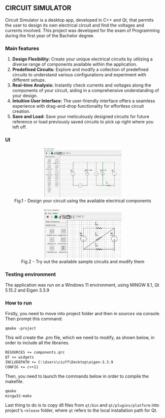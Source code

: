 ## CIRCUIT SIMULATOR
Circuit Simulator is a desktop app, developed in C++ and Qt, that permits the user to design 
its own electrical circuit and find the voltages and currents involved. This project was developed for the exam of Programming during the first year of the Bachelor degree.

### Main features
<ol>
    <li><strong>Design Flexibility:</strong> Create your unique electrical circuits by utilizing a diverse range of components available within the application.</li>
    <li><strong>Predefined Circuits:</strong> Explore and modify a collection of predefined circuits to understand various configurations and experiment with different setups.</li>
    <li><strong>Real-time Analysis:</strong> Instantly check currents and voltages along the components of your circuit, aiding in a comprehensive understanding of your design.</li>
    <li><strong>Intuitive User Interface:</strong> The user-friendly interface offers a seamless experience with drag-and-drop functionality for effortless circuit creation.</li>
    <li><strong>Save and Load:</strong> Save your meticulously designed circuits for future reference or load previously saved circuits to pick up right where you left off.</li>
</ol>


### UI
<div align="center">
    <img src="assets/ex_1.jpeg" width=50% alt="Ui_1"/>
    <figcaption>Fig.1 - Design your circuit using the available electrical components</figcaption>
</div>
<br />
<div align="center">
    <img src="assets/ex_2.jpeg" width=50% alt="Ui_2"/>
    <figcaption>Fig.2 - Try out the available sample circuits and modify them</figcaption>
</div>

### Testing environment
The application was run on a Windows 11 environment, using MINGW 8.1, Qt 5.15.2 and Eigen 3.3.9

### How to run
Firstly, you need to move into project folder and then in <i>sources</i> via console. Then prompt this command: 
```
qmake -project
```
This will create the .pro file, which we need to modify, as shown below, in order to include all the libraries. 
```
RESOURCES += components.qrc                                           
QT += widgets                                                        
INCLUDEPATH += C:\Users\ciuff\Desktop\eigen-3.3.9                       
CONFIG += c++11  
```
Then, you need to launch the commands below in order to compile the makefile.
```
qmake
mingw32-make
```
Last thing to do is to copy dll files from `qt/bin` and `qt/plugins/platform` into project's `release` folder, where `qt` refers to the local installation path for Qt.